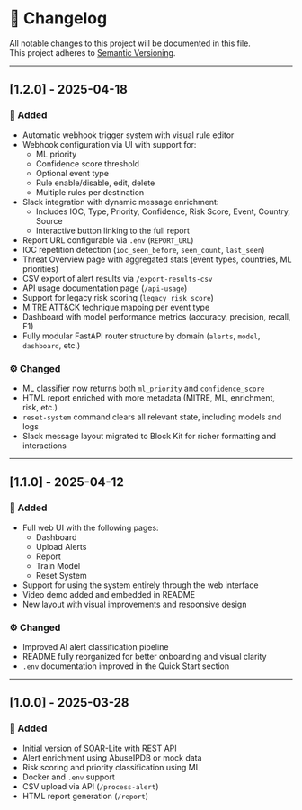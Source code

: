 # 🧾 Changelog

All notable changes to this project will be documented in this file.  
This project adheres to [Semantic Versioning](https://semver.org/).

---

## [1.2.0] - 2025-04-18

### 🚀 Added
- Automatic webhook trigger system with visual rule editor
- Webhook configuration via UI with support for:
  - ML priority
  - Confidence score threshold
  - Optional event type
  - Rule enable/disable, edit, delete
  - Multiple rules per destination
- Slack integration with dynamic message enrichment:
  - Includes IOC, Type, Priority, Confidence, Risk Score, Event, Country, Source
  - Interactive button linking to the full report
- Report URL configurable via `.env` (`REPORT_URL`)
- IOC repetition detection (`ioc_seen_before`, `seen_count`, `last_seen`)
- Threat Overview page with aggregated stats (event types, countries, ML priorities)
- CSV export of alert results via `/export-results-csv`
- API usage documentation page (`/api-usage`)
- Support for legacy risk scoring (`legacy_risk_score`)
- MITRE ATT&CK technique mapping per event type
- Dashboard with model performance metrics (accuracy, precision, recall, F1)
- Fully modular FastAPI router structure by domain (`alerts`, `model`, `dashboard`, etc.)

### ⚙️ Changed
- ML classifier now returns both `ml_priority` and `confidence_score`
- HTML report enriched with more metadata (MITRE, ML, enrichment, risk, etc.)
- `reset-system` command clears all relevant state, including models and logs
- Slack message layout migrated to Block Kit for richer formatting and interactions

---

## [1.1.0] - 2025-04-12

### 🚀 Added
- Full web UI with the following pages:
  - Dashboard
  - Upload Alerts
  - Report
  - Train Model
  - Reset System
- Support for using the system entirely through the web interface
- Video demo added and embedded in README
- New layout with visual improvements and responsive design

### ⚙️ Changed
- Improved AI alert classification pipeline
- README fully reorganized for better onboarding and visual clarity
- `.env` documentation improved in the Quick Start section

---

## [1.0.0] - 2025-03-28

### 🚀 Added
- Initial version of SOAR-Lite with REST API
- Alert enrichment using AbuseIPDB or mock data
- Risk scoring and priority classification using ML
- Docker and `.env` support
- CSV upload via API (`/process-alert`)
- HTML report generation (`/report`)